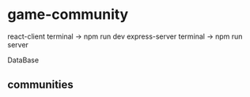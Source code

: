 # game-community

react-client
terminal -> npm run dev
express-server
terminal -> npm run server



DataBase

## communities

